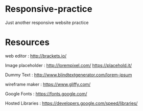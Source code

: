 # Responsive-practice
Just another responsive website practice

# Resources

web editor : http://brackets.io/

Image placeholder : http://lorempixel.com/ https://placehold.it/

Dummy Text : http://www.blindtextgenerator.com/lorem-ipsum

wireframe maker : https://www.gliffy.com/

Google Fonts : https://fonts.google.com/

Hosted Libraries : https://developers.google.com/speed/libraries/
